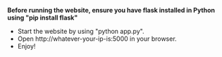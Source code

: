 **Before running the website, ensure you have flask installed in Python using "pip install flask"**

- Start the website by using "python app.py".
- Open http://whatever-your-ip-is:5000 in your browser.
- Enjoy!
